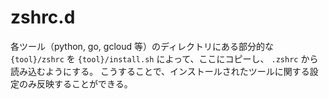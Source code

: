 # zshrc.d

各ツール（python, go, gcloud 等）のディレクトリにある部分的な `{tool}/zshrc` を `{tool}/install.sh` によって、ここにコピーし、 `.zshrc` から読み込むようにする。 こうすることで、インストールされたツールに関する設定のみ反映することができる。
